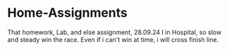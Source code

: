# Home-Assignments
That homework, Lab, and else assignment, 
28.09.24 I in Hospital, so slow and steady win the race.
Even if i can't win at time, i will cross finish line.
